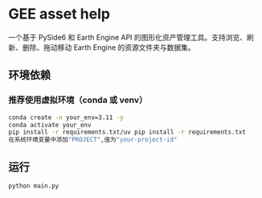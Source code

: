 # GEE asset help

一个基于 PySide6 和 Earth Engine API 的图形化资产管理工具。支持浏览、刷新、删除、拖动移动 Earth Engine 的资源文件夹与数据集。

## 环境依赖

### 推荐使用虚拟环境（conda 或 venv）

```bash
conda create -n your_env=3.11 -y
conda activate your_env
pip install -r requirements.txt/uv pip install -r requirements.txt
在系统环境变量中添加"PROJECT",值为"your-project-id"
```
## 运行
```bash
python main.py
```